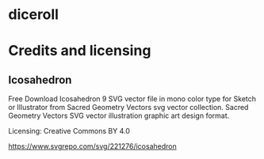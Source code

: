# diceroll


Credits and licensing
=====================

Icosahedron
-----------

Free Download Icosahedron 9 SVG vector file in mono color type for Sketch or Illustrator from Sacred Geometry Vectors svg vector collection. Sacred Geometry Vectors SVG vector illustration graphic art design format.

Licensing: Creative Commons BY 4.0

https://www.svgrepo.com/svg/221276/icosahedron
